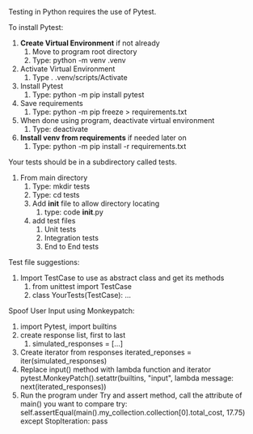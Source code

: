 Testing in Python requires the use of Pytest.

To install Pytest:
1. **Create Virtual Environment** if not already
    1. Move to program root directory
    2. Type: python -m venv .venv
2. Activate Virtual Environment
    1. Type . .venv/scripts/Activate
3. Install Pytest
    1. Type: python -m pip install pytest
4. Save requirements
    1. Type: python -m pip freeze > requirements.txt
5. When done using program, deactivate virtual environment
    1. Type: deactivate
6. **Install venv from requirements** if needed later on
    1. Type: python -m pip install -r requirements.txt

Your tests should be in a subdirectory called tests.
1. From main directory
    1. Type: mkdir tests
    2. Type: cd tests
    3. Add __init__ file to allow directory locating
        1. type: code __init__.py
    4. add test files
        1. Unit tests
        2. Integration tests
        3. End to End tests

Test file suggestions:
1. Import TestCase to use as abstract class and get its methods
    1. from unittest import TestCase
    2. class YourTests(TestCase):
        ...

Spoof User Input using Monkeypatch:
1. import Pytest, import builtins
2. create response list, first to last
    1. simulated_responses = [...]
3. Create iterator from responses
    iterated_reponses = iter(simulated_responses)
4. Replace input() method with lambda function and iterator
    pytest.MonkeyPatch().setattr(builtins, "input", lambda message: next(iterated_responses))
5. Run the program under Try and assert method, call the attribute of main() you want to compare
    try:
        self.assertEqual(main().my_collection.collection[0].total_cost, 17.75)
    except StopIteration:
    pass


